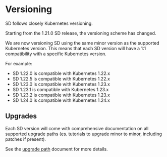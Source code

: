 # Versioning

SD follows closely Kubernetes versioning.

Starting from the 1.21.0 SD release, the versioning scheme has changed.

We are now versioning SD using the same minor version as the supported Kubernetes version.
This means that each SD version will have a 1:1 compatibility with a specific Kubernetes version.

For example:

- SD 1.22.0 is compatible with Kubernetes 1.22.x
- SD 1.22.5 is compatible with Kubernetes 1.22.x
- SD 1.23.0 is compatible with Kubernetes 1.23.x
- SD 1.23.1 is compatible with Kubernetes 1.23.x
- SD 1.23.2 is compatible with Kubernetes 1.23.x
- SD 1.24.0 is compatible with Kubernetes 1.24.x

## Upgrades

Each SD version will come with comprehensive documentation on all supported upgrade paths (es. tutorials to upgrade minor to minor, including patches if present).

See the [upgrade path](upgrades/UPGRADE_PATH.md) document for more details.
